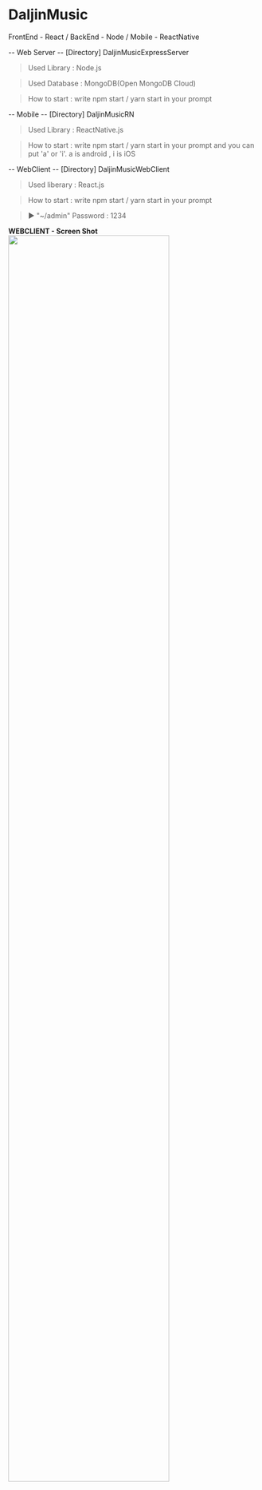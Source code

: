 # DaljinMusic
FrontEnd - React / BackEnd - Node / Mobile - ReactNative

-- Web Server --
[Directory] DaljinMusicExpressServer
> Used Library : Node.js

> Used Database : MongoDB(Open MongoDB Cloud)

> How to start : write npm start / yarn start in your prompt 

-- Mobile --
[Directory] DaljinMusicRN
> Used Library : ReactNative.js

> How to start : write npm start / yarn start in your prompt and you can put 'a' or 'i'. a is android , i is iOS 

-- WebClient --
[Directory] DaljinMusicWebClient
> Used liberary : React.js

> How to start : write npm start / yarn start in your prompt

> ▶ "~/admin" Password : 1234

<b>WEBCLIENT - Screen Shot</b>
<br />
<img src="https://user-images.githubusercontent.com/45301224/77556258-9c848a80-6efb-11ea-85c4-895665f943fd.png" width="80%"></img>

